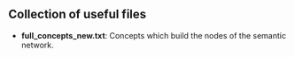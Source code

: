 ## Collection of useful files

- **full_concepts_new.txt**: Concepts which build the nodes of the semantic network.
